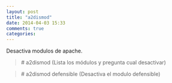 ```yaml
---
layout: post
title: "a2dismod"
date: 2014-04-03 15:33
comments: true
categories: 
---
```

Desactiva modulos de apache.

>\# a2dismod (Lista los módulos y pregunta cual desactivar)

>\# a2dismod defensible (Desactiva el modulo defensible)

